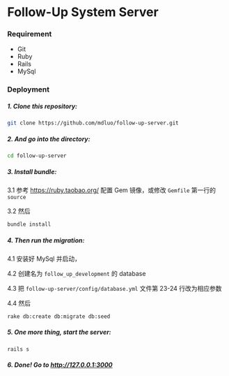 Follow-Up System Server
=====


### Requirement
- Git
- Ruby
- Rails
- MySql

### Deployment

##### 1. Clone this repository:
```bash
git clone https://github.com/mdluo/follow-up-server.git
```

##### 2. And go into the directory:
```bash
cd follow-up-server
```

##### 3. Install bundle:

3.1 参考 https://ruby.taobao.org/ 配置 Gem 镜像，或修改 `Gemfile` 第一行的 `source`

3.2 然后

```bash
bundle install
```

##### 4. Then run the migration:

4.1 安装好 MySql 并启动，

4.2 创建名为 `follow_up_development` 的 database

4.3 把 `follow-up-server/config/database.yml` 文件第 23-24 行改为相应参数

4.4 然后

```bash
rake db:create db:migrate db:seed
```

##### 5. One more thing, start the server:
```bash
rails s
```

##### 6. Done! Go to http://127.0.0.1:3000
